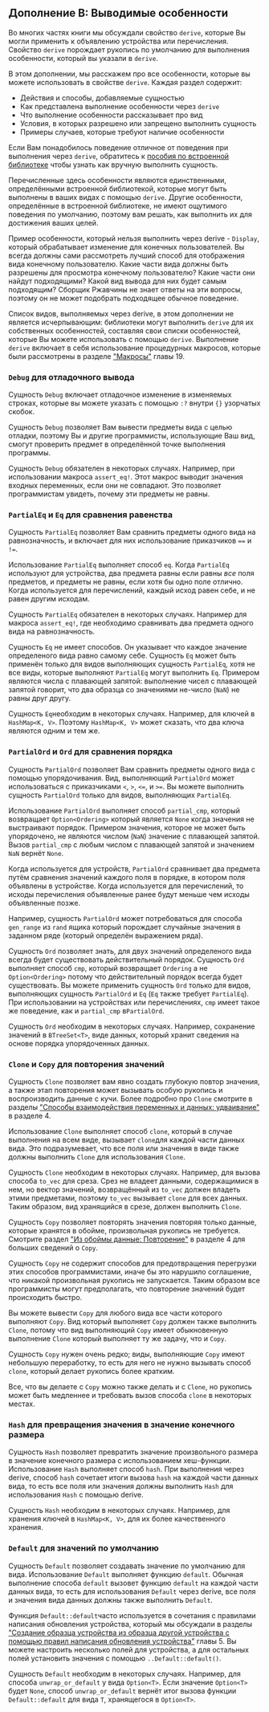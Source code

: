 ## Дополнение В: Выводимые особенности

Во многих частях книги мы обсуждали свойство `derive`, которые Вы могли применить к объявлению устройства или перечисления. Свойство `derive` порождает рукопись по умолчанию для выполнения особенности, который вы указали в  `derive`.

В этом дополнении, мы расскажем про все особенности, которые вы можете использовать в свойстве `derive`. Каждая раздел содержит:

- Действия и способы, добавляемые сущностью
- Как представлена выполнение особенности через `derive`
- Что выполнение особенности рассказывает про вид
- Условия, в которых разрешено или запрещено выполнить сущность
- Примеры случаев, которые требуют наличие особенности

Если Вам понадобилось поведение отличное от поведения при выполнения через `derive`, обратитесь к [пособия по встроенной библиотеке](../std/index.html)<!-- ignore --> чтобы узнать как вручную выполнить сущность.

Перечисленные здесь особенности являются единственными, определёнными встроенной библиотекой, которые могут быть выполнены в ваших видах с помощью `derive`. Другие особенности, определённые в встроенной библиотеке, не имеют ощутимого поведения по умолчанию, поэтому вам решать, как выполнить их для достижения ваших целей.

Пример особенности, который нельзя выполнить через derive - `Display`, который обрабатывает изменение
для конечных пользователей. Вы всегда должны сами рассмотреть лучший способ для отображения вида конечному пользователю. Какие части вида должны быть разрешены для просмотра конечному пользователю? Какие части они найдут подходящими? Какой вид вывода для них будет самым подходящим? Сборщик Ржавчины не знает ответы на эти вопросы, поэтому он не может подобрать подходящее обычное поведение.

Список видов, выполняемых через derive, в этом дополнении не является исчерпывающим: библиотеки могут выполнить `derive` для их собственных особенностей, составляя свои списки особенностей, которые Вы можете использовать с помощью `derive`. Выполнение `derive` включает в себя использование процедурных макросов, которые были рассмотрены в разделе ["Макросы"]<!--  --> главы 19.

### `Debug` для отладочного вывода

Сущность `Debug` включает отладочное изменение
в изменяемых строках, которые вы можете указать с помощью `:?` внутри `{}` узорчатых скобок.

Сущность `Debug` позволяет Вам вывести предметы вида с целью отладки, поэтому Вы и другие программисты, использующие Ваш вид, смогут проверить предмет в определённой точке выполнения программы.

Сущность `Debug` обязателен в некоторых случаях. Например, при использовании макроса `assert_eq!`. Этот макрос выводит значения входных переменных, если они не совпадают. Это позволяет программистам увидеть, почему эти предметы не равны.

### `PartialEq` и `Eq` для сравнения равенства

Сущность `PartialEq` позволяет Вам сравнить предметы одного вида на равнозначность, и включает для них использование приказчиков `==` и `!=`.

Использование `PartialEq` выполняет способ `eq`. Когда `PartialEq` используют для устройства, два предмета равны если равны *все* поля предметов, и предметы не равны, если хотя бы одно поле отлично. Когда используется для перечислений, каждый исход равен себе, и не равен другим исходам.

Сущность `PartialEq` обязателен в некоторых случаях. Например для макроса `assert_eq!`, где необходимо сравнивать два предмета одного вида на равнозначность.

Сущность `Eq` не имеет способов. Он указывает что каждое значение определеного вида равно самому себе. Сущность `Eq` может быть применён только для видов выполняющих сущность `PartialEq`, хотя не все виды, которые выполняют `PartialEq` могут выполнить `Eq`. Примером являются числа с плавающей запятой: выполнение чисел с плавающей запятой говорит, что два образца со значениями не-число (`NaN`) не равны друг другу.

Сущность `Eq`необходим в некоторых случаях. Например, для ключей в `HashMap<K, V>`. Поэтому `HashMap<K, V>` может сказать, что два ключа являются одним и тем же.

### `PartialOrd` и `Ord` для сравнения порядка

Сущность `PartialOrd` позволяет Вам сравнить предметы одного вида с помощью упорядочивания. Вид, выполняющий `PartialOrd` может использоваться с приказчиками `<`, `>`, `<=`, и `>=`. Вы можете выполнить сущность `PartialOrd` только для видов, выполняющих `PartialEq`.

Использование `PartialOrd` выполняет способ `partial_cmp`, который возвращает `Option<Ordering>` который является `None` когда значения не выстраивают порядок. Примером значения, которое не может быть упорядочено, не являются числом (`NaN`) значение с плавающей запятой. Вызов `partial_cmp` с любым числом с плавающей запятой и значением `NaN` вернёт `None`.

Когда используется для устройств, `PartialOrd` сравнивает два предмета путём сравнения значений каждого поля в порядке, в котором поля объявлены в устройстве. Когда используется для перечислений, то исходы перечисления объявленные ранее будут меньше чем исходы объявленные позже.

Например, сущность `PartialOrd` может потребоваться для способа `gen_range` из `rand` ящика который порождает случайные значения в заданном ряде (который определён выражением ряда).

Сущность `Ord` позволяет знать, для двух значений определеного вида всегда будет существовать действительный порядок. Сущность `Ord` выполняет способ `cmp`, который возвращает `Ordering` а не `Option<Ordering>` потому что действительный порядок всегда будет существовать. Вы можете применить сущность  `Ord` только для видов, выполняющих сущность `PartialOrd` и `Eq` (`Eq` также требует `PartialEq`). При использовании на устройствах или перечислениях, `cmp` имеет такое же поведение, как и `partial_cmp` в`PartialOrd`.

Сущность `Ord` необходим в некоторых случаях. Например, сохранение значений в `BTreeSet<T>`, виде данных, который хранит сведения на основе порядка упорядоченных данных.

### `Clone` и `Copy` для повторения значений

Сущность `Clone` позволяет вам явно создать глубокую повтор значения, а также этап повторения может вызывать особую рукопись и воспроизводить данные с кучи. Более подробно про `Clone` смотрите в разделы ["Способы взаимодействия переменных и данных: удваивание"](ch04-01-what-is-ownership.html#ways-variables-and-data-interact-clone) в разделе 4.

Использование `Clone` выполняет способ `clone`, который в случае выполнения на всем виде, вызывает `clone`для каждой части данных вида. Это подразумевает, что все поля или значения в виде также должны выполнить `Clone` для использования `Clone`.

Сущность `Clone` необходим в некоторых случаях. Например, для вызова способа `to_vec` для среза. Срез не владеет данными, содержащимися в нем, но вектор значений, возвращённый из `to_vec` должен владеть этими предметами, поэтому `to_vec` вызывает `clone` для всех данных. Таким образом, вид хранящийся в срезе, должен выполнить `Clone`.

Сущность `Copy` позволяет повторять значения повторяя только данные, которые хранятся в обойме, произвольная рукопись не требуется. Смотрите раздел ["Из обоймы данные: Повторение"](ch04-01-what-is-ownership.html#stack-only-data-copy)<!-- ignore --> в разделе 4 для больших сведений о `Copy`.

Сущность `Copy` не содержит способов для предотвращения перегрузки этих способов программистами, иначе бы это нарушило соглашение, что никакой произвольная рукопись не запускается. Таким образом все программисты могут предполагать, что повторение значений будет происходить быстро.

Вы можете вывести `Copy` для любого вида все части которого выполняют `Copy`. Вид который выполняет `Copy` должен также выполнить `Clone`, потому что вид выполняющий `Copy` имеет обыкновенную выполнение `Clone` который выполняет ту же задачу, что и `Copy`.

Сущность `Copy` нужен очень редко; виды, выполняющие `Copy` имеют небольшую переработку, то есть для него не нужно вызывать способ `clone`, который делает рукопись более кратким.

Все, что вы делаете с `Copy` можно также делать и с `Clone`, но рукопись может быть медленнее и требовать вызов способа `clone` в некоторых местах.

### `Hash` для превращения значения в значение конечного размера

Сущность `Hash` позволяет превратить значение произвольного размера в значение конечного размера с использованием хеш-функции. Использование `Hash` выполняет способ `hash`. При выполнения через derive, способ `hash` сочетает итоги вызова `hash` на каждой части данных вида, то есть все поля или значения должны выполнить `Hash` для использования `Hash` с помощью derive.

Сущность `Hash` необходим в некоторых случаях. Например, для хранения ключей в `HashMap<K, V>`, для их более качественного хранения.

### `Default` для значений по умолчанию

Сущность `Default` позволяет создавать значение по умолчанию для вида. Использование `Default` выполняет функцию `default`. Обычная выполнение способа `default` вызовет функцию `default` на каждой части данных вида, то есть для использования `Default` через derive, все поля и значения вида данных должны также выполнить `Default`.

Функция `Default::default`часто используется в сочетания с правилами написания обновления устройства, который мы обсуждали в разделы ["Создание образца устройства из образца другой устройства с помощью правил написания обновления устройства"](ch05-01-defining-structs.html#creating-instances-from-other-instances-with-struct-update-syntax)<!-- ignore --> главы 5. Вы можете настроить несколько полей для устройства, а для остальных полей установить значения с помощью <code>..Default::default()</code>.

Сущность `Default` необходим в некоторых случаях. Например, для способа `unwrap_or_default` у вида `Option<T>`. Если значение `Option<T>` будет `None`, способ `unwrap_or_default` вернёт итог вызова функции `Default::default` для вида `T`, хранящегося в `Option<T>`.


["Макросы"]: ch19-06-macros.html#macros